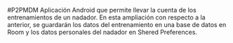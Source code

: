 #P2PMDM
Aplicación Android que permite llevar la cuenta de los entrenamientos de un nadador. 
En esta ampliación con respecto a la anterior, se guardarán los datos del entrenamiento en una base de datos en Room y los datos personales del nadador en Shered Preferences.
